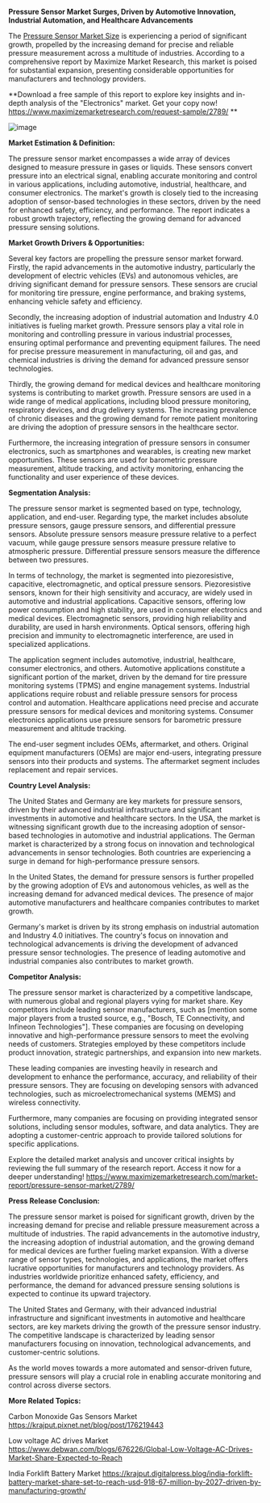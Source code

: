 **Pressure Sensor Market Surges, Driven by Automotive Innovation, Industrial Automation, and Healthcare Advancements**

The [Pressure Sensor Market Size](https://www.maximizemarketresearch.com/market-report/pressure-sensor-market/2789/) is experiencing a period of significant growth, propelled by the increasing demand for precise and reliable pressure measurement across a multitude of industries. According to a comprehensive report by Maximize Market Research, this market is poised for substantial expansion, presenting considerable opportunities for manufacturers and technology providers.

**Download a free sample of this report to explore key insights and in-depth analysis of the "Electronics" market. Get your copy now! https://www.maximizemarketresearch.com/request-sample/2789/ **

![image](https://github.com/user-attachments/assets/8babf447-c9d4-40ed-99af-d329653c2405)


**Market Estimation & Definition:**

The pressure sensor market encompasses a wide array of devices designed to measure pressure in gases or liquids. These sensors convert pressure into an electrical signal, enabling accurate monitoring and control in various applications, including automotive, industrial, healthcare, and consumer electronics. The market's growth is closely tied to the increasing adoption of sensor-based technologies in these sectors, driven by the need for enhanced safety, efficiency, and performance. The report indicates a robust growth trajectory, reflecting the growing demand for advanced pressure sensing solutions.

**Market Growth Drivers & Opportunities:**

Several key factors are propelling the pressure sensor market forward. Firstly, the rapid advancements in the automotive industry, particularly the development of electric vehicles (EVs) and autonomous vehicles, are driving significant demand for pressure sensors. These sensors are crucial for monitoring tire pressure, engine performance, and braking systems, enhancing vehicle safety and efficiency.

Secondly, the increasing adoption of industrial automation and Industry 4.0 initiatives is fueling market growth. Pressure sensors play a vital role in monitoring and controlling pressure in various industrial processes, ensuring optimal performance and preventing equipment failures. The need for precise pressure measurement in manufacturing, oil and gas, and chemical industries is driving the demand for advanced pressure sensor technologies.

Thirdly, the growing demand for medical devices and healthcare monitoring systems is contributing to market growth. Pressure sensors are used in a wide range of medical applications, including blood pressure monitoring, respiratory devices, and drug delivery systems. The increasing prevalence of chronic diseases and the growing demand for remote patient monitoring are driving the adoption of pressure sensors in the healthcare sector.

Furthermore, the increasing integration of pressure sensors in consumer electronics, such as smartphones and wearables, is creating new market opportunities. These sensors are used for barometric pressure measurement, altitude tracking, and activity monitoring, enhancing the functionality and user experience of these devices.

**Segmentation Analysis:**

The pressure sensor market is segmented based on type, technology, application, and end-user. Regarding type, the market includes absolute pressure sensors, gauge pressure sensors, and differential pressure sensors. Absolute pressure sensors measure pressure relative to a perfect vacuum, while gauge pressure sensors measure pressure relative to atmospheric pressure. Differential pressure sensors measure the difference between two pressures.

In terms of technology, the market is segmented into piezoresistive, capacitive, electromagnetic, and optical pressure sensors. Piezoresistive sensors, known for their high sensitivity and accuracy, are widely used in automotive and industrial applications. Capacitive sensors, offering low power consumption and high stability, are used in consumer electronics and medical devices. Electromagnetic sensors, providing high reliability and durability, are used in harsh environments. Optical sensors, offering high precision and immunity to electromagnetic interference, are used in specialized applications.

The application segment includes automotive, industrial, healthcare, consumer electronics, and others. Automotive applications constitute a significant portion of the market, driven by the demand for tire pressure monitoring systems (TPMS) and engine management systems. Industrial applications require robust and reliable pressure sensors for process control and automation. Healthcare applications need precise and accurate pressure sensors for medical devices and monitoring systems. Consumer electronics applications use pressure sensors for barometric pressure measurement and altitude tracking.

The end-user segment includes OEMs, aftermarket, and others. Original equipment manufacturers (OEMs) are major end-users, integrating pressure sensors into their products and systems. The aftermarket segment includes replacement and repair services.

**Country Level Analysis:**

The United States and Germany are key markets for pressure sensors, driven by their advanced industrial infrastructure and significant investments in automotive and healthcare sectors. In the USA, the market is witnessing significant growth due to the increasing adoption of sensor-based technologies in automotive and industrial applications. The German market is characterized by a strong focus on innovation and technological advancements in sensor technologies. Both countries are experiencing a surge in demand for high-performance pressure sensors.

In the United States, the demand for pressure sensors is further propelled by the growing adoption of EVs and autonomous vehicles, as well as the increasing demand for advanced medical devices. The presence of major automotive manufacturers and healthcare companies contributes to market growth.

Germany's market is driven by its strong emphasis on industrial automation and Industry 4.0 initiatives. The country's focus on innovation and technological advancements is driving the development of advanced pressure sensor technologies. The presence of leading automotive and industrial companies also contributes to market growth.

**Competitor Analysis:**

The pressure sensor market is characterized by a competitive landscape, with numerous global and regional players vying for market share. Key competitors include leading sensor manufacturers, such as [mention some major players from a trusted source, e.g., "Bosch, TE Connectivity, and Infineon Technologies"]. These companies are focusing on developing innovative and high-performance pressure sensors to meet the evolving needs of customers. Strategies employed by these competitors include product innovation, strategic partnerships, and expansion into new markets.

These leading companies are investing heavily in research and development to enhance the performance, accuracy, and reliability of their pressure sensors. They are focusing on developing sensors with advanced technologies, such as microelectromechanical systems (MEMS) and wireless connectivity.

Furthermore, many companies are focusing on providing integrated sensor solutions, including sensor modules, software, and data analytics. They are adopting a customer-centric approach to provide tailored solutions for specific applications.

Explore the detailed market analysis and uncover critical insights by reviewing the full summary of the research report. Access it now for a deeper understanding! https://www.maximizemarketresearch.com/market-report/pressure-sensor-market/2789/ 

**Press Release Conclusion:**

The pressure sensor market is poised for significant growth, driven by the increasing demand for precise and reliable pressure measurement across a multitude of industries. The rapid advancements in the automotive industry, the increasing adoption of industrial automation, and the growing demand for medical devices are further fueling market expansion. With a diverse range of sensor types, technologies, and applications, the market offers lucrative opportunities for manufacturers and technology providers. As industries worldwide prioritize enhanced safety, efficiency, and performance, the demand for advanced pressure sensing solutions is expected to continue its upward trajectory.

The United States and Germany, with their advanced industrial infrastructure and significant investments in automotive and healthcare sectors, are key markets driving the growth of the pressure sensor industry. The competitive landscape is characterized by leading sensor manufacturers focusing on innovation, technological advancements, and customer-centric solutions.

As the world moves towards a more automated and sensor-driven future, pressure sensors will play a crucial role in enabling accurate monitoring and control across diverse sectors.

**More Related Topics:**

Carbon Monoxide Gas Sensors Market https://krajput.pixnet.net/blog/post/176219443 

Low voltage AC drives Market https://www.debwan.com/blogs/676226/Global-Low-Voltage-AC-Drives-Market-Share-Expected-to-Reach 

India Forklift Battery Market https://krajput.digitalpress.blog/india-forklift-battery-market-share-set-to-reach-usd-918-67-million-by-2027-driven-by-manufacturing-growth/ 
